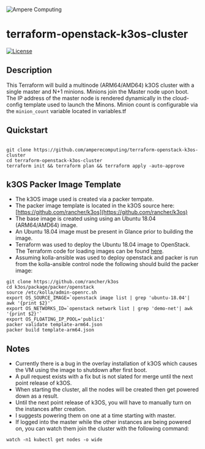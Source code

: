![Ampere Computing](https://avatars2.githubusercontent.com/u/34519842?s=400&u=1d29afaac44f477cbb0226139ec83f73faefe154&v=4)

# terraform-openstack-k3os-cluster


[![License](https://img.shields.io/badge/License-Apache%202.0-blue.svg)](https://opensource.org/licenses/Apache-2.0)


## Description

This Terraform will build a multinode (ARM64/AMD64) k3OS cluster with a single master and N+1 minions. Minions join the Master node upon boot. The IP address of the master node is rendered dynamically in the cloud-config template used to launch the Minons. Minion count is configurable via the `minion_count` variable located in variables.tf

## Quickstart

```

git clone https://github.com/amperecomputing/terraform-openstack-k3os-cluster
cd terraform-openstack-k3os-cluster
terraform init && terraform plan && terraform apply -auto-approve
```

## k3OS Packer Image Template

<script id="asciicast-278212" src="https://asciinema.org/a/278212.js" async data-autoplay="true" data-size="small" data-speed="2"></script>

* The k3OS image used is created via a packer tempate.
* The packer image template is located in the k3OS source here: [https://github.com/rancher/k3os](https://github.com/rancher/k3os)
* The base image is created using using an Ubuntu 18.04 (ARM64/AMD64) image.
* An Ubuntu 18.04 image must be present in Glance prior to building the image.
* Terraform was used to deploy the Ubuntu 18.04 image to OpenStack. The Terraform code for loading images can be found [here](https://github.com/amperecomputing/terraform-openstack-images).
* Assuming kolla-ansible was used to deploy openstack and packer is run from the kolla-ansible control node the following should build the packer image:

```
git clone https://github.com/rancher/k3os
cd k3os/package/packer/openstack
source /etc/kolla/admin-openrc.sh
export OS_SOURCE_IMAGE=`openstack image list | grep 'ubuntu-18.04'| awk '{print $2}'`
export OS_NETWORKS_ID=`openstack network list | grep 'demo-net'| awk '{print $2}'`
export OS_FLOATING_IP_POOL='public1'
packer validate template-arm64.json
packer build template-arm64.json
```
## Notes

* Currently there is a bug in the overlay installation of k3OS which causes the VM using the image to shutdown after first boot.  
* A pull request exists with a fix but is not slated for merge until the next point release of k3OS.
* When starting the cluster, all the nodes will be created then get powered down as a result.
* Until the next point release of k3OS, you will have to manually turn on the instances after creation.
* I suggests powering them on one at a time starting with master.
* If logged into the master while the other instances are being powered on, you can watch them join the cluster with the following command:

```
watch -n1 kubectl get nodes -o wide

```




